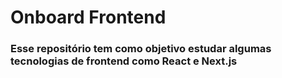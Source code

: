 # Onboard Frontend

### Esse repositório tem como objetivo estudar algumas tecnologias de frontend como React e Next.js
